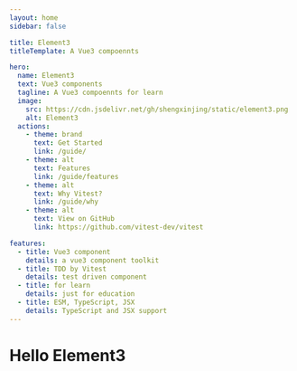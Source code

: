 ```yaml
---
layout: home
sidebar: false

title: Element3 
titleTemplate: A Vue3 compoennts

hero:
  name: Element3
  text: Vue3 components
  tagline: A Vue3 compoennts for learn
  image:
    src: https://cdn.jsdelivr.net/gh/shengxinjing/static/element3.png
    alt: Element3
  actions:
    - theme: brand
      text: Get Started
      link: /guide/
    - theme: alt
      text: Features
      link: /guide/features
    - theme: alt
      text: Why Vitest?
      link: /guide/why
    - theme: alt
      text: View on GitHub
      link: https://github.com/vitest-dev/vitest

features:
  - title: Vue3 component 
    details: a vue3 component toolkit
  - title: TDD by Vitest
    details: test driven component
  - title: for learn
    details: just for education
  - title: ESM, TypeScript, JSX
    details: TypeScript and JSX support 
---
```

# Hello Element3
